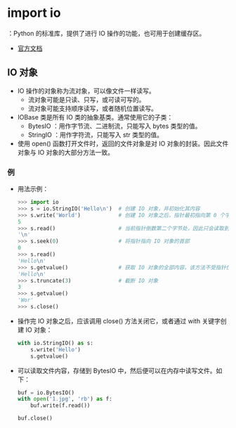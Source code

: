 # import io

：Python 的标准库，提供了进行 IO 操作的功能，也可用于创建缓存区。
- [官方文档](https://docs.python.org/3/library/io.html)

## IO 对象

- IO 操作的对象称为流对象，可以像文件一样读写。
  - 流对象可能是只读、只写，或可读可写的。
  - 流对象可能支持顺序读写，或者随机位置读写。
- IOBase 类是所有 IO 类的抽象基类。通常使用它的子类：
  - BytesIO ：用作字节流、二进制流，只能写入 bytes 类型的值。
  - StringIO ：用作字符流，只能写入 str 类型的值。
- 使用 open() 函数打开文件时，返回的文件对象是对 IO 对象的封装。因此文件对象与 IO 对象的大部分方法一致。

### 例

- 用法示例：
  ```py
  >>> import io
  >>> s = io.StringIO('Hello\n')  # 创建 IO 对象，并初始化其内容
  >>> s.write('World')            # 创建 IO 对象之后，指针最初指向第 0 个字节处，此时写入可能覆盖原有数据
  5
  >>> s.read()                    # 当前指针倒数第二个字节处，因此只会读取到 '\n'
  '\n'
  >>> s.seek(0)                   # 将指针指向 IO 对象的首部
  0
  >>> s.read()
  'Hello\n'
  >>> s.getvalue()                # 获取 IO 对象的全部内容，该方法不受指针位置的影响
  'Hello\n'
  >>> s.truncate(3)               # 截断 IO 对象
  3
  >>> s.getvalue()
  'Wor'
  >>> s.close()
  ```
- 操作完 IO 对象之后，应该调用 close() 方法关闭它，或者通过 with 关键字创建 IO 对象：
  ```py
  with io.StringIO() as s:
      s.write('Hello')
      s.getvalue()
  ```
- 可以读取文件内容，存储到 BytesIO 中，然后便可以在内存中读写文件。如下：
  ```py
  buf = io.BytesIO()
  with open('1.jpg', 'rb') as f:
      buf.write(f.read())

  buf.close()
  ```
